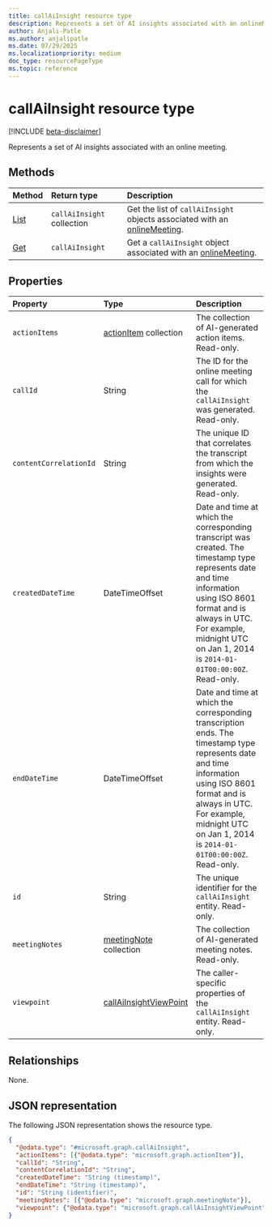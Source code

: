 ```yaml
---
title: callAiInsight resource type
description: Represents a set of AI insights associated with an onlineMeeting.
author: Anjali-Patle
ms.author: anjalipatle
ms.date: 07/29/2025
ms.localizationpriority: medium
doc_type: resourcePageType
ms.topic: reference
---
```


# callAiInsight resource type

<!-- cSpell:ignore Anjali-Patle anjalipatle -->

[!INCLUDE [beta-disclaimer](../../includes/beta-disclaimer.md)]

Represents a set of AI insights associated with an online meeting.

## Methods

| Method                                      | Return type                | Description                                                                                                                                             |
|:--------------------------------------------|:---------------------------|:--------------------------------------------------------------------------------------------------------------------------------------------------------|
| [List](../onlinemeeting-list-aiinsights.md) | `callAiInsight` collection | Get the list of `callAiInsight` objects associated with an [onlineMeeting](/graph/api/resources/onlinemeeting?view=graph-rest-beta&preserve-view=true). |
| [Get](../callaiinsight-get.md)              | `callAiInsight`            | Get a `callAiInsight` object associated with an [onlineMeeting](/graph/api/resources/onlinemeeting?view=graph-rest-beta&preserve-view=true).            |

## Properties

| Property               | Type                                                             | Description                                                                                                                                                                                                                                         |
|:-----------------------|:-----------------------------------------------------------------|:----------------------------------------------------------------------------------------------------------------------------------------------------------------------------------------------------------------------------------------------------|
| `actionItems`          | [actionItem](../resources/actionitem.md) collection              | The collection of AI-generated action items. Read-only.                                                                                                                                                                                             |
| `callId`               | String                                                           | The ID for the online meeting call for which the `callAiInsight` was generated. Read-only.                                                                                                                                                          |
| `contentCorrelationId` | String                                                           | The unique ID that correlates the transcript from which the insights were generated. Read-only.                                                                                                                                                     |
| `createdDateTime`      | DateTimeOffset                                                   | Date and time at which the corresponding transcript was created. The timestamp type represents date and time information using ISO 8601 format and is always in UTC. For example, midnight UTC on Jan 1, 2014 is `2014-01-01T00:00:00Z`. Read-only. |
| `endDateTime`          | DateTimeOffset                                                   | Date and time at which the corresponding transcription ends. The timestamp type represents date and time information using ISO 8601 format and is always in UTC. For example, midnight UTC on Jan 1, 2014 is `2014-01-01T00:00:00Z`. Read-only.     |
| `id`                   | String                                                           | The unique identifier for the `callAiInsight` entity. Read-only.                                                                                                                                                                                    |
| `meetingNotes`         | [meetingNote](../resources/meetingnote.md) collection            | The collection of AI-generated meeting notes. Read-only.                                                                                                                                                                                            |
| `viewpoint`            | [callAiInsightViewPoint](../resources/callaiinsightviewpoint.md) | The caller-specific properties of the `callAiInsight` entity. Read-only.                                                                                                                                                                            |

## Relationships

None.

## JSON representation

The following JSON representation shows the resource type.

``` json
{
  "@odata.type": "#microsoft.graph.callAiInsight",
  "actionItems": [{"@odata.type": "microsoft.graph.actionItem"}],
  "callId": "String",
  "contentCorrelationId": "String",
  "createdDateTime": "String (timestamp)",
  "endDateTime": "String (timestamp)",
  "id": "String (identifier)",
  "meetingNotes": [{"@odata.type": "microsoft.graph.meetingNote"}],
  "viewpoint": {"@odata.type": "microsoft.graph.callAiInsightViewPoint"}
}
```
